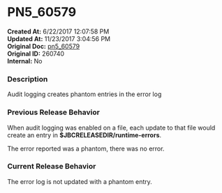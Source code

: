 # PN5_60579

**Created At:** 6/22/2017 12:07:58 PM  
**Updated At:** 11/23/2017 3:04:56 PM  
**Original Doc:** [pn5_60579](https://docs.jbase.com/36526-5-6-2-release-notes/pn5_60579)  
**Original ID:** 260740  
**Internal:** No  


### Description

Audit logging creates phantom entries in the error log



### Previous Release Behavior

When audit logging was enabled on a file, each update to that file would create an entry in **$JBCRELEASEDIR/runtime-errors**.

The error reported was a phantom, there was no error.



### Current Release Behavior

The error log is not updated with a phantom entry.
